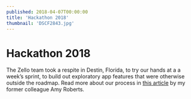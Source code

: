 ```yaml
---
published: 2018-04-07T00:00:00
title: 'Hackathon 2018'
thumbnail: 'DSCF2843.jpg'
---
```

# Hackathon 2018

The Zello team took a respite in Destin, Florida, to try our hands at a a week’s sprint, to build out exploratory app features that were otherwise outside the roadmap. Read more about our process in [this article](https://medium.com/zello-ptt/not-your-average-company-hackathon-e1d92c37e5fd) by my former colleague Amy Roberts.
